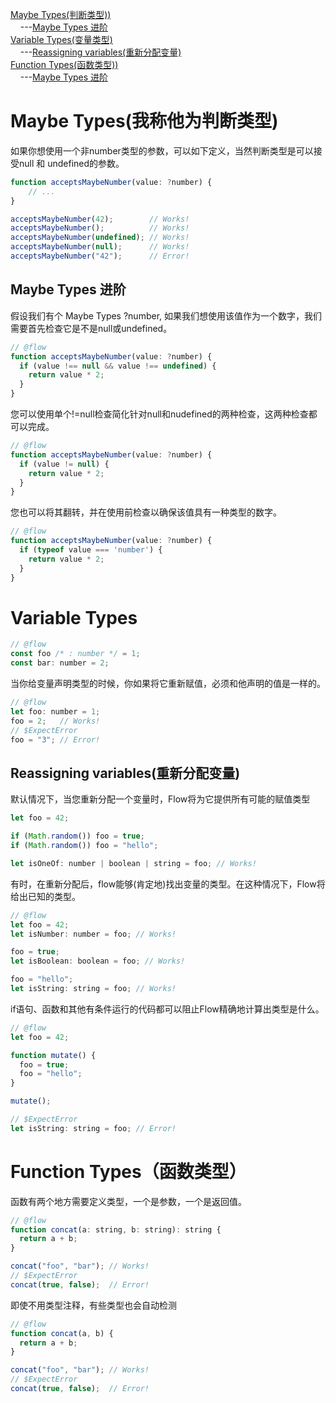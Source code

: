 <a href="#1">Maybe Types(判断类型))</a><br/>
&nbsp;&nbsp;&nbsp;&nbsp;---<a href="#2">Maybe Types 进阶</a><br/>
<a href="#3">Variable Types(变量类型)</a><br/>
&nbsp;&nbsp;&nbsp;&nbsp;---<a href="#4">Reassigning variables(重新分配变量)</a><br/>
<a href="#5">Function Types(函数类型))</a><br/>
&nbsp;&nbsp;&nbsp;&nbsp;---<a href="#6">Maybe Types 进阶</a><br/>

<h3 id="1"></h3>

# Maybe Types(我称他为判断类型)

如果你想使用一个非number类型的参数，可以如下定义，当然判断类型是可以接受null 和 undefined的参数。
```js
function acceptsMaybeNumber(value: ?number) {
    // ...
}

acceptsMaybeNumber(42);        // Works!
acceptsMaybeNumber();          // Works!
acceptsMaybeNumber(undefined); // Works!
acceptsMaybeNumber(null);      // Works!
acceptsMaybeNumber("42");      // Error!
```


<h3 id="2"></h3>

## Maybe Types 进阶

假设我们有个 Maybe Types ?number, 如果我们想使用该值作为一个数字，我们需要首先检查它是不是null或undefined。

```js
// @flow
function acceptsMaybeNumber(value: ?number) {
  if (value !== null && value !== undefined) {
    return value * 2;
  }
}
```

您可以使用单个!=null检查简化针对null和nudefined的两种检查，这两种检查都可以完成。

```js
// @flow
function acceptsMaybeNumber(value: ?number) {
  if (value != null) {
    return value * 2;
  }
}
```

您也可以将其翻转，并在使用前检查以确保该值具有一种类型的数字。
```js
// @flow
function acceptsMaybeNumber(value: ?number) {
  if (typeof value === 'number') {
    return value * 2;
  }
}
```

<h3 id="3"></h3>

# Variable Types

```js
// @flow
const foo /* : number */ = 1;
const bar: number = 2;
```

当你给变量声明类型的时候，你如果将它重新赋值，必须和他声明的值是一样的。

```js
// @flow
let foo: number = 1;
foo = 2;   // Works!
// $ExpectError
foo = "3"; // Error!
```

<h3 id="4"></h3>

## Reassigning variables(重新分配变量)

默认情况下，当您重新分配一个变量时，Flow将为它提供所有可能的赋值类型

```js
let foo = 42;

if (Math.random()) foo = true;
if (Math.random()) foo = "hello";

let isOneOf: number | boolean | string = foo; // Works!
```

有时，在重新分配后，flow能够(肯定地)找出变量的类型。在这种情况下，Flow将给出已知的类型。

```js
// @flow
let foo = 42;
let isNumber: number = foo; // Works!

foo = true;
let isBoolean: boolean = foo; // Works!

foo = "hello";
let isString: string = foo; // Works!
```

if语句、函数和其他有条件运行的代码都可以阻止Flow精确地计算出类型是什么。

```js
// @flow
let foo = 42;

function mutate() {
  foo = true;
  foo = "hello";
}

mutate();

// $ExpectError
let isString: string = foo; // Error!
```

<h3 id="1"></h3>

# Function Types（函数类型）

函数有两个地方需要定义类型，一个是参数，一个是返回值。
```js
// @flow
function concat(a: string, b: string): string {
  return a + b;
}

concat("foo", "bar"); // Works!
// $ExpectError
concat(true, false);  // Error!
```
即使不用类型注释，有些类型也会自动检测
```js
// @flow
function concat(a, b) {
  return a + b;
}

concat("foo", "bar"); // Works!
// $ExpectError
concat(true, false);  // Error!
```